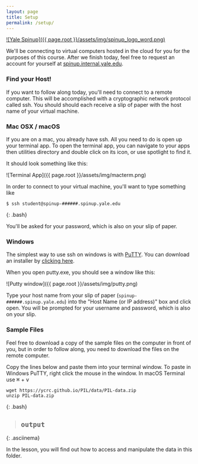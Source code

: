```yaml
---
layout: page
title: Setup
permalink: /setup/
---
```


[![Yale Spinup]({{ page.root }}/assets/img/spinup_logo_word.png)](https://spinup.internal.yale.edu/)

We'll be connecting to virtual computers hosted in the cloud for you for the purposes of this course.
After we finish today, feel free to request an account for yourself at [spinup.internal.yale.edu](https://spinup.internal.yale.edu/).

### Find your Host!
If you want to follow along today, you'll need to connect to a remote computer.
This will be accomplished with a cryptographic network protocol called ssh.
You should should each receive a slip of paper with the host name of your virtual machine.

### Mac OSX / macOS
If you are on a mac, you already have ssh. All you need to do is open up your terminal app.
To open the terminal app, you can navigate to your apps then utilities directory and double click on its icon, or use spotlight to find it.

It should look something like this:

![Terminal App]({{ page.root }}/assets/img/macterm.png)

In order to connect to your virtual machine, you'll want to type something like

~~~
$ ssh student@spinup-######.spinup.yale.edu
~~~
{: .bash}

You'll be asked for your password, which is also on your slip of paper.

### Windows
The simplest way to use ssh on windows is with [PuTTY](http://www.chiark.greenend.org.uk/~sgtatham/putty). You can download an installer
by [clicking here](https://the.earth.li/~sgtatham/putty/latest/w32/putty-0.70-installer.msi).

When you open putty.exe, you should see a window like this:

![Putty window]({{ page.root }}/assets/img/putty.png)

Type your host name from your slip of paper (`spinup-######.spinup.yale.edu`) into the "Host Name
(or IP address)" box and click open. You will be prompted for your
username and password, which is also on your slip.

### Sample Files

Feel free to download a copy of the sample files on the computer in front
of you, but in order to follow along, you need to download the files
on the remote computer.

Copy the lines below and paste them into your terminal window. To paste in
Windows PuTTY, right click the mouse in the window. In macOS Terminal
use <kbd>⌘</kbd> + <kbd>v</kbd>

~~~
wget https://ycrc.github.io/PIL/data/PIL-data.zip
unzip PIL-data.zip
~~~
{: .bash}

>## `output`
> <asciinema-player font-size="medium" poster="npt:0:1" rows="16" src="{{ page.root }}/assets/asciinema/00-01-getdata.json">
> </asciinema-player>
>
{: .asciinema}

In the lesson, you will find out how to access and manipulate the data in this folder.  

